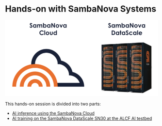 # Hands-on with SambaNova Systems 

<img src="images/cloud_and_datascale.png" alt="SN" width="600"/>

This hands-on session is divided into two parts: 

* [AI inference using the SambaNova Cloud](./inference/)
* [AI training on the SambaNova DataScale SN30 at the ALCF AI testbed](./training/)
